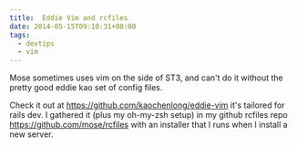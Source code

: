 ```yaml
---
title:  Eddie Vim and rcfiles
date: 2014-05-15T09:10:31+08:00
tags:
  - devtips
  - vim
---
```

Mose sometimes uses vim on the side of ST3, and can't do it without the pretty good eddie kao set of config files.

Check it out at https://github.com/kaochenlong/eddie-vim it's tailored for rails dev. I gathered it (plus my oh-my-zsh setup) in my github rcfiles repo https://github.com/mose/rcfiles with an installer that I runs when I install a new server.

